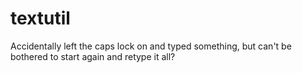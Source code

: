 # textutil
Accidentally left the caps lock on and typed something, but can't be bothered to start again and retype it all?
